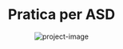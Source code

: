<h1 align="center" id="title">Pratica per ASD</h1>

<p align="center"><img src="https://socialify.git.ci/Ningen-jpg/Pratica-ASD/image?custom_description=Pratica+per+i+vari+algoritmi+di+ASD&amp;description=1&amp;font=Rokkitt&amp;language=1&amp;logo=https%3A%2F%2Fplay-lh.googleusercontent.com%2F9zvNJHedNg_6lOdwcodODMVsyeHKxuTIpnbBzomRGGZAp_vKVXnd5SlF8XZcXyGYjQ&amp;name=1&amp;pattern=Solid&amp;theme=Dark" alt="project-image"></p>

<p align="center"><object src="https://img.shields.io/github/commit-activity/w/Ningen-jpg/Pratica-ASD?style=plastic&amp;logo=geeksforgeeks&amp;logoColor=white&amp;logoSize=auto&amp;label=Numero%20di%20commit%3A&amp;labelColor=green&amp;color=black&amp;link=https%3A%2F%2Fgithub.com%2FNingen-jpg%2FPratica-ASD%2Fcommits%2Fmain%2F" alt="shields"></p>
